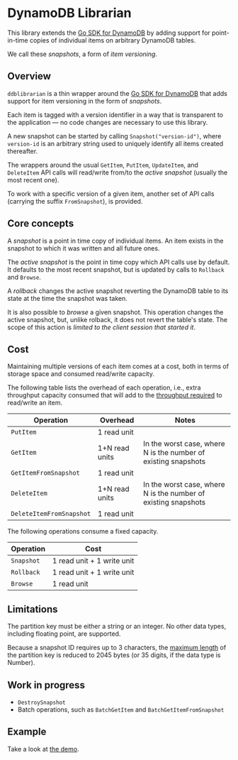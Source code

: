 # DynamoDB Librarian
This library extends the [Go SDK for DynamoDB](https://docs.aws.amazon.com/sdk-for-go/api/service/dynamodb/) by 
adding support for point-in-time copies of individual items on arbitrary 
DynamoDB tables.

We call these *snapshots*, a form of *item versioning*.


## Overview
`ddblibrarian` is a thin wrapper around the
[Go SDK for DynamoDB](https://docs.aws.amazon.com/sdk-for-go/api/service/dynamodb/)
that adds support for item versioning in the form of *snapshots*.

Each item is tagged with a version identifier in a way that is transparent
to the application &mdash; no code changes are necessary to use this library.

A new snapshot can be started by calling `Snapshot("version-id")`, where
`version-id` is an arbitrary string used to uniquely identify all items 
created thereafter.

The wrappers around the usual `GetItem`, `PutItem`, `UpdateItem`, and `DeleteItem` API calls 
will read/write from/to the *active snapshot* (usually the most recent one).

To work with a specific version of a given item, another set of API calls (carrying the suffix `FromSnapshot`), is 
provided. 


## Core concepts
A *snapshot* is a point in time copy of individual items.
An item exists in the snapshot to which it was written and all future ones.

The *active snapshot* is the point in time copy which API calls use by
default. It defaults to the most recent snapshot, but is updated by calls
to `Rollback` and `Browse`.

A *rollback* changes the active snapshot reverting the DynamoDB table 
to its state at the time the snapshot was taken.

It is also possible to *browse* a given snapshot. This operation changes the active snapshot, but, unlike rolback, it 
does not revert the table's state. The scope of this action is *limited to the client 
session that started it*. 


## Cost
Maintaining multiple versions of each item comes at a cost, both in terms
of storage space and consumed read/write capacity.


The following table lists the overhead of each operation, i.e., extra
throughput capacity consumed that will add to the 
[throughput required](http://docs.aws.amazon.com/amazondynamodb/latest/developerguide/HowItWorks.ProvisionedThroughput.html)
 to read/write an item. 

| Operation     | Overhead       | Notes |
| --------------|----------------|-------|
| `PutItem`     | 1 read unit    ||
| `GetItem`     | 1+N read units   | In the worst case, where N is the number of existing snapshots |
| `GetItemFromSnapshot`     | 1 read unit    ||
| `DeleteItem`     | 1+N read units   | In the worst case, where N is the number of existing snapshots |
| `DeleteItemFromSnapshot`     | 1 read unit    ||

The following operations consume a fixed capacity.

| Operation   | Cost       |
| ------------|----------------|
| `Snapshot`  | 1 read unit + 1 write unit  |
| `Rollback`  | 1 read unit + 1 write unit  |
| `Browse`    | 1 read unit  |


## Limitations
The partition key must be either a string or an integer. No other data types, including floating point, are supported.

Because a snapshot ID requires up to 3 characters, the 
[maximum length](http://docs.aws.amazon.com/amazondynamodb/latest/developerguide/Limits.html)
 of the partition key is reduced to 2045 bytes (or 35 digits, 
if the data type is Number).  


## Work in progress
* `DestroySnapshot`
* Batch operations, such as `BatchGetItem` and `BatchGetItemFromSnapshot`


## Example
Take a look at [the demo](https://github.com/marcoalmeida/ddblibrarian/tree/master/cmd/demo).
